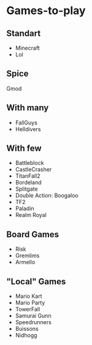 # Games-to-play

## Standart

- Minecraft
- Lol

## Spice

Gmod

## With many

- FallGuys
- Helldivers

## With few

- Battleblock
- CastleCrasher
- TitanFall2
- Bordeland
- Splitgate
- Double Action: Boogaloo
- TF2
- Paladin
- Realm Royal


## Board Games

- Risk
- Gremlims
- Armello

## "Local" Games

- Mario Kart
- Mario Party
- TowerFall
- Samurai Gunn
- Speedrunners
- Buissons
- Nidhogg
